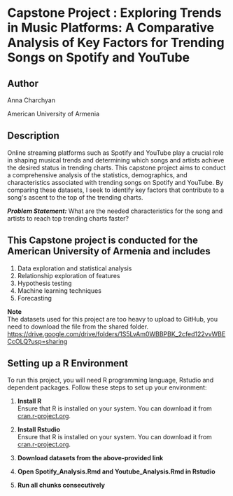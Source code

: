 # Capstone Project : Exploring Trends in Music Platforms: A Comparative Analysis of Key Factors for Trending Songs on Spotify and YouTube

## Author
Anna Charchyan

American University of Armenia

## Description
Online streaming platforms such as Spotify and YouTube play a crucial role in shaping musical trends and determining which songs and artists achieve the desired status in trending charts. This capstone project aims to conduct a comprehensive analysis of the statistics, demographics, and characteristics associated with trending songs on Spotify and YouTube. By comparing these datasets, I seek to identify key factors that contribute to a song's ascent to the top of the trending charts.

***Problem Statement:***  What are the needed characteristics for the song and artists to reach top trending charts faster?

## This Capstone project is conducted for the American University of Armenia and includes 

1.  Data exploration and statistical analysis
2.  Relationship exploration of features
3.  Hypothesis testing
4.  Machine learning techniques
5.  Forecasting



**Note**  
The datasets used for this project are too heavy to upload to GitHub, you need to download the file from the shared folder. \
https://drive.google.com/drive/folders/1S5LvAm0WBBPBK_2cfed122vvWBECcOLQ?usp=sharing



## Setting up a R Environment
To run this project, you will need R programming language, Rstudio and dependent packages. Follow these steps to set up your environment:

1. **Install R**  
   Ensure that R is installed on your system. You can download it from [cran.r-project.org](https://cran.r-project.org/bin/windows/base/).
   
2. **Install Rstudio**  
   Ensure that R is installed on your system. You can download it from [cran.r-project.org]([https://cran.r-project.org/bin/windows/base/](https://posit.co/download/rstudio-desktop/)).

4. **Download datasets from the above-provided link**

5. **Open Spotify_Analysis.Rmd and Youtube_Analysis.Rmd in Rstudio**
  
6. **Run all chunks consecutively**
